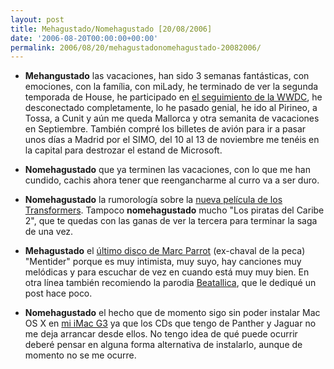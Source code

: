 ```yaml
---
layout: post
title: Mehagustado/Nomehagustado [20/08/2006]
date: '2006-08-20T00:00:00+00:00'
permalink: 2006/08/20/mehagustadonomehagustado-20082006/
---
```

- <span style="font-weight:bold;">Mehangustado</span> las vacaciones, han sido 3 semanas fantásticas, con emociones, con la família, con miLady, he terminado de ver la segunda temporada de House, he participado en <a href="http://resistancefutile.blogspot.com/2006/08/cronica-del-seguimiento-de-la-keynote.html">el seguimiento de la WWDC</a>, he desconectado completamente, lo he pasado genial, he ido al Pirineo, a Tossa, a Cunit y aún me queda Mallorca y otra semanita de vacaciones en Septiembre. También compré los billetes de avión para ir a pasar unos días a Madrid por el SIMO, del 10 al 13 de noviembre me tenéis en la capital para destrozar el estand de Microsoft.

- <span style="font-weight:bold;">Nomehagustado</span> que ya terminen las vacaciones, con lo que me han cundido, cachis ahora tener que reengancharme al curro va a ser duro.

- <span style="font-weight:bold;">Nomehagustado</span> la rumorología sobre la <a href="http://resistancefutile.blogspot.com/2006/08/muerte-mr-bay.html">nueva película de los Transformers</a>. Tampoco <span style="font-weight:bold;">nomehagustado</span> mucho "Los piratas del Caribe 2", que te quedas con las ganas de ver la tercera para terminar la saga de una vez.

- <span style="font-weight:bold;">Mehagustado</span> el <a href="http://www.musicamp3.com/0332266/Marc_Parrot/Mentider/">último disco de Marc Parrot</a> (ex-chaval de la peca) "Mentider" porque es muy intimista, muy suyo, hay canciones muy melódicas y para escuchar de vez en cuando está muy muy bien. En otra línea también recomiendo la parodia <a href="http://resistancefutile.blogspot.com/2006/08/beatallica.html">Beatallica</a>, que le dediqué un post hace poco.

- <span style="font-weight:bold;">Nomehagustado</span> el hecho que de momento sigo sin poder instalar Mac OS X en <a href="http://resistancefutile.blogspot.com/2006/08/fotos-de-mi-imac-g3.html">mi iMac G3</a> ya que los CDs que tengo de Panther y Jaguar no me deja arrancar desde ellos. No tengo idea de qué puede ocurrir deberé pensar en alguna forma alternativa de instalarlo, aunque de momento no se me ocurre.

